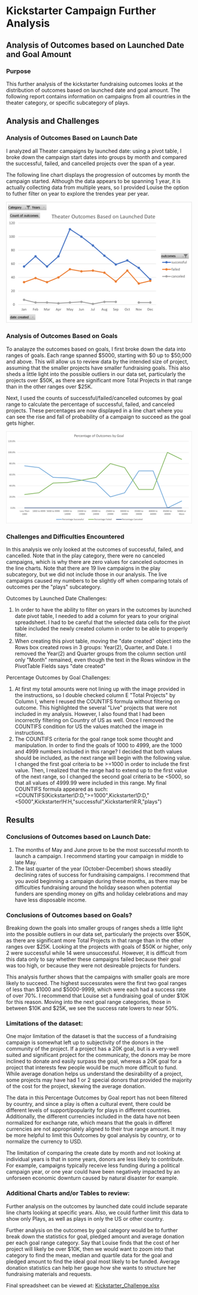 # Kickstarter Campaign Further Analysis

## Analysis of Outcomes based on Launched Date and Goal Amount

### Purpose
This further analysis of the kickstarter fundraising outcomes looks at the distribution of outcomes based on launched date and goal amount. The following report contains information on campaigns from all countries in the theater category, or specific subcategory of plays.  

## Analysis and Challenges

### Analysis of Outcomes Based on Launch Date

I analyzed all Theater campaigns by launched date: using a pivot table, I broke down the campaign start dates into groups by month and compared the successful, failed, and cancelled projects over the span of a year. 

The following line chart displays the progression of outcomes by month the campaign started. Although the data appears to be spanning 1 year, it is actually collecting data from multiple years, so I provided Louise the option to futher filter on year to explore the trendes year per year. 

![Theater_Outcomes_vs_Launch.png](Resources/Theater_Outcomes_vs_Launch.png)


### Analysis of Outcomes Based on Goals

To analayze the outcomes based on goals, I first broke down the data into ranges of goals. Each range spanned $5000, starting with $0 up to $50,000 and above. This will allow us to review data by the intended size of project, assuming that the smaller projects have smaller fundraising goals. This also sheds a little light into the possible outliers in our data set, particularly the projects over $50K, as there are significant more Total Projects in that range than in the other ranges over $25K. 

Next, I used the counts of successful/failed/cancelled outcomes by goal range to calculate the percentage of successful, failed, and canceled projects. These percentages are now displayed in a line chart where you can see the rise and fall of probability of a campaign to succeed as the goal gets higher. 

![Percentage_Outcomes_By_Goal.png](Resources/Percentage_Outcomes_By_Goal.png)

### Challenges and Difficulties Encountered

In this analysis we only looked at the outcomes of successful, failed, and cancelled. Note that in the play category, there were no canceled campaigns, which is why there are zero values for canceled outocmes in the line charts. Note that there are 19 live campaigns in the play subcategory, but we did not include those in our analysis. The live campaigns caused my numbers to be slightly off when comparing totals of outcomes per the "plays" subcategory. 

Outcomes by Launched Date Challenges:
1. In order to have the ability to filter on years in the outcomes by launched date pivot table, I needed to add a column for years to your original spreadsheet. I had to be careful that the selected data cells for the pivot table included the newly created column in order to be able to properly filter. 
2. When creating this pivot table, moving the "date created" object into the Rows box created rows in 3 groups: Year(2), Quarter, and Date. I removed the Year(2) and Quarter groups from the column section until only "Month" remained, even though the text in the Rows wiindow in the PivotTable Fields says "date created" 

Percentage Outcomes by Goal Challenges:
1. At first my total amounts were not lining up with the image provided in the instructions, so I double checked column E "Total Projects" by Column I, where I reused the COUNTIFS formula without filtering on outcome. This highlighted the several "Live" projects that were not included in my analysis. However, I also found that I had been incorrectly filtering on Country of US as well. Once I removed the COUNTIFS condition for US the values matched the image in instructions. 
2. The COUNTIFS criteria for the goal range took some thought and manipulation. In order to find the goals of 1000 to 4999, are the 1000 and 4999 numbers included in this range? I decided that both values should be included, as the next range will begin with the following value. I changed the first goal criteria to be >=1000 in order to include the first value. Then, I realized that the range had to extend up to the first value of the next range, so I changed the second goal criteria to be <5000, so that all values of 4999.99 were included in this range. My final COUNTIFS formula appeared as such:
=COUNTIFS(Kickstarter!$D:$D,">=1000",Kickstarter!$D:$D,"<5000",Kickstarter!$H:$H,"successful",Kickstarter!$R:$R,"plays")

## Results

### Conclusions of Outcomes based on Launch Date: 
1. The months of May and June prove to be the most successful month to launch a campaign. I recommend starting your campaign in middle to late May.
2. The last quarter of the year (October-December) shows steadily declining rates of success for fundraising campaigns. I recommend that you avoid beginning a campaign during these months, as there may be difficulties fundraising around the holiday season when potential funders are spending money on gifts and holiday celebrations and may have less disposable income. 

### Conclusions of Outcomes based on Goals?
Breaking down the goals into smaller groups of ranges sheds a little light into the possible outliers in our data set, particularly the projects over $50K, as there are significant more Total Projects in that range than in the other ranges over $25K. Looking at the projects with goals of $50K or higher, only 2 were successful while 14 were unsuccessful. However, it is difficult from this data only to say whether these campaigns failed because their goal was too high, or because they were not desireable projects for funders. 

This analysis further shows that the campaigns with smaller goals are more likely to succeed. The highest successrates were the first two goal ranges of less than $1000 and $5000-9999, which were each had a success rate of over 70%. I recommend that Louise set a fundraising goal of under $10K for this reason. Moving into the next goal range categories, those in between $10K and $25K, we see the success rate lowers to near 50%.

### Limitations of the dataset:

One major limitation of the dataset is that the success of a fundraising campaign is somewhat left up to subjectivity of the donors in the community of the project. If a project has a 20K goal, but is a very-well suited and significant project for the communicaty, the donors may be more inclined to donate and easily surpass the goal, whereas a 20K goal for a project that interests few people would be much more difficult to fund. While average donation helps us understand the desirability of a project, some projects may have had 1 or 2 special donors that provided the majority of the cost for the project, skewing the average donation.

The data in this Percentage Outcomes by Goal report has not been filtered by country, and since a play is often a cultural event, there could be different levels of support/popularity for plays in different countries. Additionally, the different currencies included in the data have not been normalized for exchange rate, which means that the goals in differet currencies are not appropriately aligned to their true range amount. It may be more helpful to limit this Outcomes by goal analysis by country, or to normalize the currency to USD. 

The limitation of comparing the create date by month and not looking at individual years is that in some years, donors are less likely to contribute. For example, campaigns typically receive less funding during a political campaign year, or one year could have been negatively impacted by an unforseen economic downturn caused by natural disaster for example. 

### Additional Charts and/or Tables to review:

Further analysis on the outcomes by launched date could include separate line charts looking at specific years. Also, we could further limit this data to show only Plays, as well as plays in only the US or other country. 

Further analysis on the outcomes by goal category would be to further break down the statistics for goal, pledged amount and average donation per each goal range category. Say that Louise finds that the cost of her project will likely be over $10K, then we would want to zoom into that category to find the mean, median and quartile data for the goal and pledged amount to find the ideal goal most likely to be funded. Average donation statistics can help her gauge how she wants to structure her fundraising materials and requests. 

Final spreadsheet can be viewed at:
[Kickstarter_Challenge.xlsx](Kickstarter_Challenge.zip)
